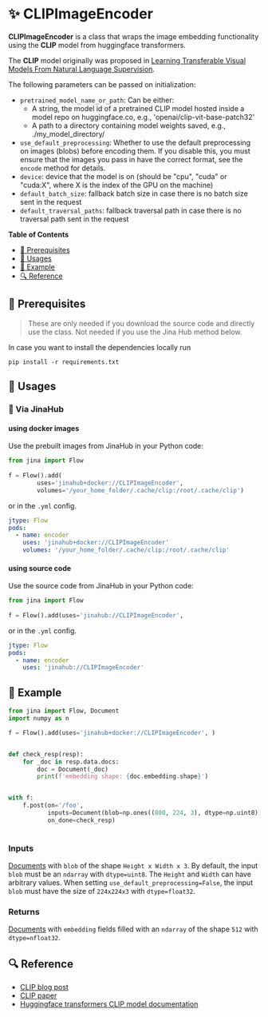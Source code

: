 # ✨ CLIPImageEncoder

**CLIPImageEncoder** is a class that wraps the image embedding functionality using the **CLIP** model from huggingface transformers.

The **CLIP** model originally was proposed in [Learning Transferable Visual Models From Natural Language Supervision](https://cdn.openai.com/papers/Learning_Transferable_Visual_Models_From_Natural_Language_Supervision.pdf).

The following parameters can be passed on initialization:
- `pretrained_model_name_or_path`: Can be either:
    - A string, the model id of a pretrained CLIP model hosted
        inside a model repo on huggingface.co, e.g., 'openai/clip-vit-base-patch32'
    - A path to a directory containing model weights saved, e.g., ./my_model_directory/
- `use_default_preprocessing`: Whether to use the default preprocessing on
        images (blobs) before encoding them. If you disable this, you must ensure
        that the images you pass in have the correct format, see the ``encode`` method
        for details.
- `device`: device that the model is on (should be "cpu", "cuda" or "cuda:X",
    where X is the index of the GPU on the machine)
- `default_batch_size`: fallback batch size in case there is no batch size sent in the request
- `default_traversal_paths`: fallback traversal path in case there is no traversal path sent in the request


**Table of Contents**

- [🌱 Prerequisites](#-prerequisites)
- [🚀 Usages](#-usages)
- [🎉️ Example](#-example)
- [🔍️ Reference](#-reference)


## 🌱 Prerequisites

> These are only needed if you download the source code and directly use the class. Not needed if you use the Jina Hub method below.

In case you want to install the dependencies locally run 
```
pip install -r requirements.txt
```

## 🚀 Usages

### 🚚 Via JinaHub

#### using docker images

Use the prebuilt images from JinaHub in your Python code: 

```python
from jina import Flow
	
f = Flow().add(
        uses='jinahub+docker://CLIPImageEncoder',
        volumes='/your_home_folder/.cache/clip:/root/.cache/clip')
```

or in the `.yml` config.
	
```yaml
jtype: Flow
pods:
  - name: encoder
    uses: 'jinahub+docker://CLIPImageEncoder'
    volumes: '/your_home_folder/.cache/clip:/root/.cache/clip'
```

#### using source code
Use the source code from JinaHub in your Python code:

```python
from jina import Flow
	
f = Flow().add(uses='jinahub://CLIPImageEncoder',
```

or in the `.yml` config.

```yaml
jtype: Flow
pods:
  - name: encoder
    uses: 'jinahub://CLIPImageEncoder'
```


## 🎉️ Example 


```python
from jina import Flow, Document
import numpy as n

f = Flow().add(uses='jinahub+docker://CLIPImageEncoder', )


def check_resp(resp):
    for _doc in resp.data.docs:
        doc = Document(_doc)
        print(f'embedding shape: {doc.embedding.shape}')


with f:
    f.post(on='/foo',
           inputs=Document(blob=np.ones((800, 224, 3), dtype=np.uint8)),
           on_done=check_resp)
	    
```


### Inputs 

[Documents](https://github.com/jina-ai/jina/blob/master/.github/2.0/cookbooks/Document.md) with `blob` of the shape `Height x Width x 3`. By default, the input `blob` must be an `ndarray` with `dtype=uint8`. The `Height` and `Width` can have arbitrary values. When setting `use_default_preprocessing=False`, the input `blob` must have the size of `224x224x3` with `dtype=float32`.

### Returns

[Documents](https://github.com/jina-ai/jina/blob/master/.github/2.0/cookbooks/Document.md) with `embedding` fields filled with an `ndarray` of the shape `512` with `dtype=nfloat32`.



## 🔍️ Reference

- [CLIP blog post](https://openai.com/blog/clip/)
- [CLIP paper](https://arxiv.org/abs/2103.00020)
- [Huggingface transformers CLIP model documentation](https://huggingface.co/transformers/model_doc/clip.html)

